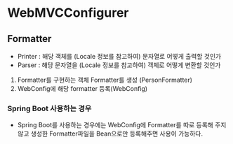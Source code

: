 # WebMVCConfigurer

## Formatter
- Printer : 해당 객체를 (Locale 정보를 참고하여) 문자열로 어떻게 출력할 것인가
- Parser : 해당 문자열을 (Locale 정보를 참고하여) 객체로 어떻게 변환할 것인가

1. Formatter를 구현하는 객체 Formatter를 생성 (PersonFormatter)
2. WebConfig에 해당 formatter 등록(WebConfig)

### Spring Boot 사용하는 경우
- Spring Boot를 사용하는 경우에는 WebConfig에 Formatter를 따로 등록해 주지 않고 생성한 Formatter파일을 Bean으로만 등록해주면 사용이 가능하다.
